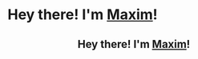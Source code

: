 <h1 align="left">Hey there! I'm <a href="https://github.com/MaximUkraine">Maxim</a>!</h1>
<h2 align="center">Hey there! I'm <a href="https://github.com/MaximUkraine">Maxim</a>!</h2>
